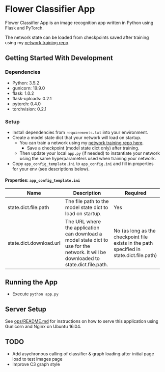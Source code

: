 # Flower Classifier App
Flower Classifier App is an image recognition app written in Python using Flask and PyTorch.

The network state can be loaded from checkpoints saved after training using my [network training repo](https://github.com/gregdferrell/aipy-p1-image-classifier).

## Getting Started With Development

### Dependencies
- Python: 3.5.2
- gunicorn: 19.9.0
- flask: 1.0.2
- flask-uploads: 0.2.1
- pytorch: 0.4.0
- torchvision: 0.2.1

### Setup
- Install dependencies from `requirements.txt` into your environment.
- Create a model state dict that your network will load on startup.
  - You can train a network using my [network training repo here](https://github.com/gregdferrell/aipy-p1-image-classifier).
    - Save a checkpoint (model state dict only) after training.
  - Then update your local `app.py` (if needed) to instantiate your network using the same hyperparameters used when training your network.
- Copy `app_config_template.ini` to `app_config.ini` and fill in properties for your env (see descriptions below).

#### Properties: `app_config_template.ini`

Name | Description | Required
------------ | ------------- | -------------
state.dict.file.path | The file path to the model state dict to load on startup. | Yes
state.dict.download.url | The URL where the application can download a model state dict to use for the network. It will be downloaded to state.dict.file.path. | No (as long as the checkpoint file exists in the path specified in state.dict.file.path)

## Running the App
- Execute `python app.py`

## Server Setup
See [ops/README.md](ops/README.md) for instructions on how to serve this application using Gunicorn and Nginx on Ubuntu 16.04.

## TODO
- Add asychronous calling of classifier & graph loading after initial page load to test images page
- Improve C3 graph style
